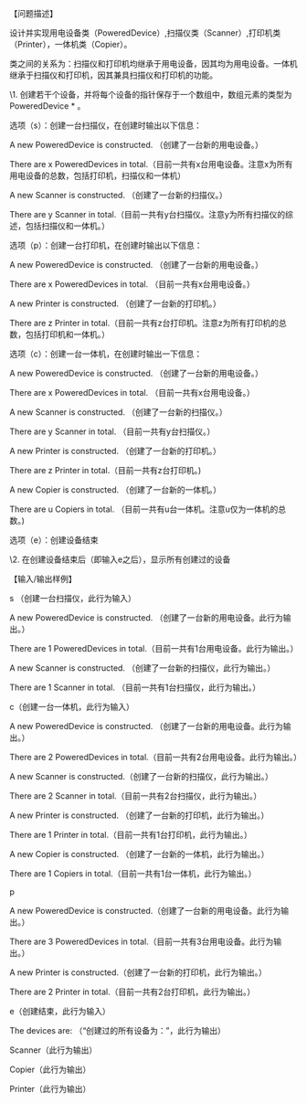 【问题描述】

设计并实现用电设备类（PoweredDevice）,扫描仪类（Scanner）,打印机类（Printer），一体机类（Copier）。

类之间的关系为：扫描仪和打印机均继承于用电设备，因其均为用电设备。一体机继承于扫描仪和打印机，因其兼具扫描仪和打印机的功能。

\1. 创建若干个设备，并将每个设备的指针保存于一个数组中，数组元素的类型为 PoweredDevice * 。

选项（s）：创建一台扫描仪，在创建时输出以下信息：

A new PoweredDevice is constructed. （创建了一台新的用电设备。）

There are x PoweredDevices in total.（目前一共有x台用电设备。注意x为所有用电设备的总数，包括打印机，扫描仪和一体机）

A new Scanner is constructed. （创建了一台新的扫描仪。）

There are y Scanner in total.（目前一共有y台扫描仪。注意y为所有扫描仪的综述，包括扫描仪和一体机。）

选项（p）：创建一台打印机，在创建时输出以下信息：

A new PoweredDevice is constructed. （创建了一台新的用电设备。）

There are x PoweredDevices in total. （目前一共有x台用电设备。）

A new Printer is constructed. （创建了一台新的打印机。）

There are z Printer in total.（目前一共有z台打印机。注意z为所有打印机的总数，包括打印机和一体机。）

选项（c）：创建一台一体机，在创建时输出一下信息：

A new PoweredDevice is constructed. （创建了一台新的用电设备。）

There are x PoweredDevices in total. （目前一共有x台用电设备。）

A new Scanner is constructed. （创建了一台新的扫描仪。）

There are y Scanner in total. （目前一共有y台扫描仪。）

A new Printer is constructed. （创建了一台新的打印机。）

There are z Printer in total.（目前一共有z台打印机。)

A new Copier is constructed. （创建了一台新的一体机。）

There are u Copiers in total. （目前一共有u台一体机。注意u仅为一体机的总数。)

选项（e）：创建设备结束



\2. 在创建设备结束后（即输入e之后），显示所有创建过的设备



【输入/输出样例】

s （创建一台扫描仪，此行为输入）

A new PoweredDevice is constructed. （创建了一台新的用电设备。此行为输出。）

There are 1 PoweredDevices in total.（目前一共有1台用电设备。此行为输出。）

A new Scanner is constructed. （创建了一台新的扫描仪，此行为输出。）

There are 1 Scanner in total. （目前一共有1台扫描仪，此行为输出。）

c（创建一台一体机，此行为输入）

A new PoweredDevice is constructed. （创建了一台新的用电设备。此行为输出。）

There are 2 PoweredDevices in total.（目前一共有2台用电设备。此行为输出。）

A new Scanner is constructed.（创建了一台新的扫描仪，此行为输出。）

There are 2 Scanner in total.（目前一共有2台扫描仪，此行为输出。）

A new Printer is constructed. （创建了一台新的打印机，此行为输出。）

There are 1 Printer in total.（目前一共有1台打印机，此行为输出。）

A new Copier is constructed. （创建了一台新的一体机，此行为输出。）

There are 1 Copiers in total.（目前一共有1台一体机，此行为输出。）

p

A new PoweredDevice is constructed.（创建了一台新的用电设备。此行为输出。）

There are 3 PoweredDevices in total.（目前一共有3台用电设备。此行为输出。）

A new Printer is constructed.（创建了一台新的打印机，此行为输出。）

There are 2 Printer in total.（目前一共有2台打印机，此行为输出。）

e（创建结束，此行为输入）

The devices are: （“创建过的所有设备为：”，此行为输出）

Scanner（此行为输出）

Copier（此行为输出）

Printer（此行为输出）